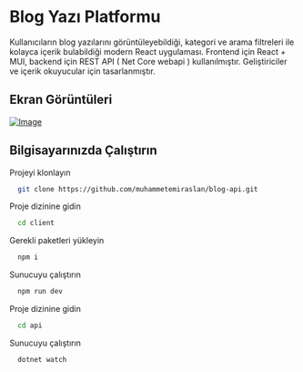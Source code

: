 # Blog Yazı Platformu

Kullanıcıların blog yazılarını görüntüleyebildiği, kategori ve arama filtreleri ile kolayca içerik bulabildiği modern React uygulaması.
Frontend için React + MUI, backend için REST API ( Net Core webapi ) kullanılmıştır. Geliştiriciler ve içerik okuyucular için tasarlanmıştır.


## Ekran Görüntüleri

[![Image](https://i.hizliresim.com/bnf3co3.png)](https://hizliresim.com/bnf3co3)

  
## Bilgisayarınızda Çalıştırın

Projeyi klonlayın

```bash
  git clone https://github.com/muhammetemiraslan/blog-api.git
```

Proje dizinine gidin

```bash
  cd client
```

Gerekli paketleri yükleyin

```bash
  npm i
```

Sunucuyu çalıştırın

```bash
  npm run dev
```


Proje dizinine gidin

```bash
  cd api
```

Sunucuyu çalıştırın

```bash
  dotnet watch
```

  
